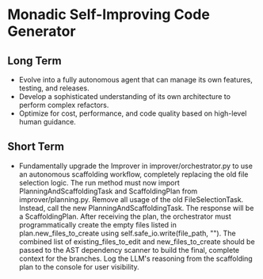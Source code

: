 # Monadic Self-Improving Code Generator

## Long Term
- Evolve into a fully autonomous agent that can manage its own features, testing, and releases.
- Develop a sophisticated understanding of its own architecture to perform complex refactors.
- Optimize for cost, performance, and code quality based on high-level human guidance.

## Short Term
- Fundamentally upgrade the Improver in improver/orchestrator.py to use an autonomous scaffolding workflow, completely replacing the old file selection logic.
The run method must now import PlanningAndScaffoldingTask and ScaffoldingPlan from improver/planning.py.
Remove all usage of the old FileSelectionTask.
Instead, call the new PlanningAndScaffoldingTask. The response will be a ScaffoldingPlan.
After receiving the plan, the orchestrator must programmatically create the empty files listed in plan.new_files_to_create using self.safe_io.write(file_path, "").
The combined list of existing_files_to_edit and new_files_to_create should be passed to the AST dependency scanner to build the final, complete context for the branches.
Log the LLM's reasoning from the scaffolding plan to the console for user visibility.